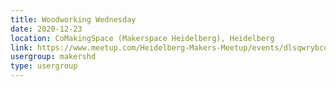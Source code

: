 ```yaml
---
title: Woodworking Wednesday
date: 2020-12-23
location: CoMakingSpace (Makerspace Heidelberg), Heidelberg
link: https://www.meetup.com/Heidelberg-Makers-Meetup/events/dlsqwrybcqbfc/
usergroup: makershd
type: usergroup
---
```

